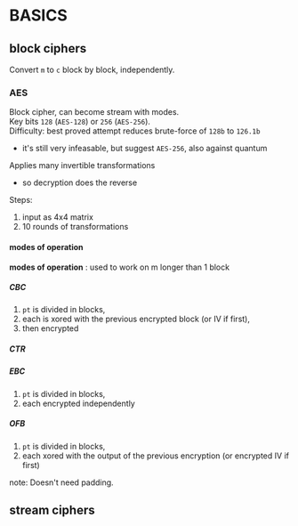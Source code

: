 # BASICS


## block ciphers
Convert `m` to `c` block by block, independently.  

### AES
Block cipher, can become stream with modes.  
Key bits `128` (`AES-128`) or `256` (`AES-256`).  
Difficulty: best proved attempt reduces brute-force of `128b` to `126.1b`
*	it's still very infeasable, but suggest `AES-256`, also against quantum

Applies many invertible transformations
*	so decryption does the reverse

Steps:
1.	input as 4x4 matrix
2.	10 rounds of transformations

#### modes of operation
**modes of operation** : used to work on m longer than 1 block  

##### CBC
1.	`pt` is divided in blocks,
2.	each is xored with the previous encrypted block (or IV if first),
3.	then encrypted

##### CTR


##### EBC
1.	`pt` is divided in blocks,
2.	each encrypted independently  

##### OFB
1.	`pt` is divided in blocks,
2.	each xored with the output of the previous encryption (or encrypted IV if first)

note:	Doesn't need padding.  


## stream ciphers
